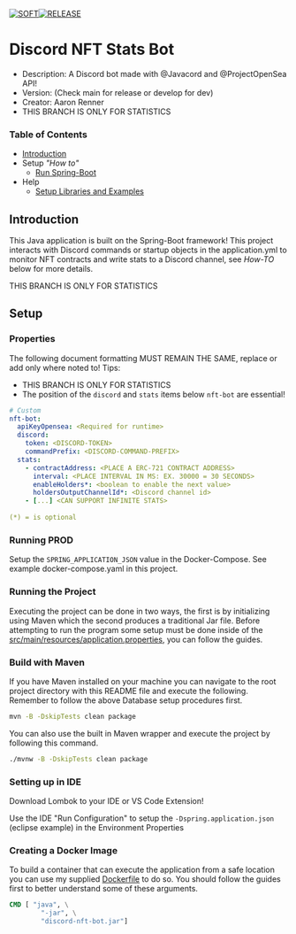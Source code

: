 [![SOFT](https://github.com/Aman7123/discord-nft-stats-bot/actions/workflows/SOFT.yml/badge.svg?branch=develop)](https://github.com/Aman7123/discord-nft-stats-bot/actions/workflows/SOFT.yml)[![RELEASE](https://github.com/Aman7123/discord-nft-stats-bot/actions/workflows/RELEASE.yml/badge.svg?branch=main)](https://github.com/Aman7123/discord-nft-stats-bot/actions/workflows/RELEASE.yml)

# Discord NFT Stats Bot
* Description: A Discord bot made with @Javacord and @ProjectOpenSea API!
* Version: (Check main for release or develop for dev)
* Creator: Aaron Renner
* THIS BRANCH IS ONLY FOR STATISTICS

### Table of Contents
* [Introduction](#introduction)
* Setup *"How to"*
  * [Run Spring-Boot](#running-the-project)
* Help
  * [Setup Libraries and Examples](#libraries)
  
## Introduction

This Java application is built on the Spring-Boot framework! This project interacts with Discord commands or startup objects in the application.yml to monitor NFT contracts and write stats to a Discord channel, see *How-TO* below for more details.

THIS BRANCH IS ONLY FOR STATISTICS

## Setup
### Properties
The following document formatting MUST REMAIN THE SAME, replace or add only where noted to!
Tips:
* THIS BRANCH IS ONLY FOR STATISTICS
* The position of the `discord` and `stats` items below `nft-bot` are essential!

``` yaml
# Custom
nft-bot:
  apiKeyOpensea: <Required for runtime>
  discord:
    token: <DISCORD-TOKEN>
    commandPrefix: <DISCORD-COMMAND-PREFIX>
  stats:
    - contractAddress: <PLACE A ERC-721 CONTRACT ADDRESS>
      interval: <PLACE INTERVAL IN MS: EX. 30000 = 30 SECONDS>
      enableHolders*: <boolean to enable the next value>
      holdersOutputChannelId*: <Discord channel id>
    - [...] <CAN SUPPORT INFINITE STATS>
    
(*) = is optional
```

### Running PROD
Setup the `SPRING_APPLICATION_JSON` value in the Docker-Compose. See example docker-compose.yaml in this project.

### Running the Project

Executing the project can be done in two ways, the first is by initializing using Maven which the second produces a traditional Jar file. Before attempting to run the program some setup must be done inside of the [src/main/resources/application.properties](src/main/resources/application.yml), you can follow the guides.

### Build with Maven

If you have Maven installed on your machine you can navigate to the root project directory with this README file and execute the following. Remember to follow the above Database setup procedures first.
```sh
mvn -B -DskipTests clean package
```
You can also use the built in Maven wrapper and execute the project by following this command.
```sh
./mvnw -B -DskipTests clean package
```
### Setting up in IDE

Download Lombok to your IDE or VS Code Extension!

Use the IDE "Run Configuration" to setup the `-Dspring.application.json` (eclipse example) in the Environment Properties

### Creating a Docker Image

To build a container that can execute the application from a safe location you can use my supplied [Dockerfile](Dockerfile) to do so. You should follow the guides first to better understand some of these arguments.

```Dockerfile
CMD [ "java", \
        "-jar", \
        "discord-nft-bot.jar"]
```